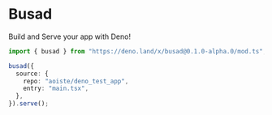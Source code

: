 # Busad

Build and Serve your app with Deno!


```ts
import { busad } from "https://deno.land/x/busad@0.1.0-alpha.0/mod.ts";

busad({
  source: {
    repo: "aoiste/deno_test_app",
    entry: "main.tsx",
  },
}).serve();
```